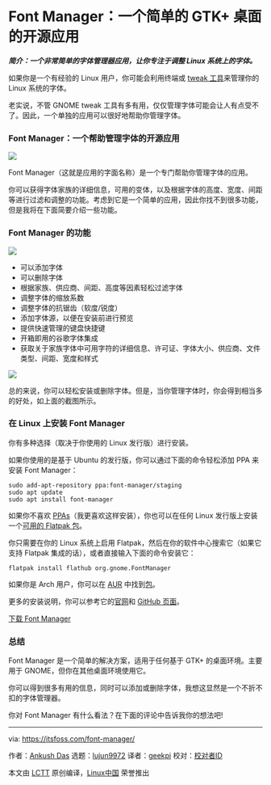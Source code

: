 [#]: collector: (lujun9972)
[#]: translator: (geekpi)
[#]: reviewer: ( )
[#]: publisher: ( )
[#]: url: ( )
[#]: subject: (Font Manager: A Simple Open-Source App for GTK+ Desktop)
[#]: via: (https://itsfoss.com/font-manager/)
[#]: author: (Ankush Das https://itsfoss.com/author/ankush/)

Font Manager：一个简单的 GTK+ 桌面的开源应用
======

_**简介：一个非常简单的字体管理器应用，让你专注于调整 Linux 系统上的字体。**_

如果你是一个有经验的 Linux 用户，你可能会利用终端或 [tweak 工具][1]来管理你的 Linux 系统的字体。

老实说，不管 GNOME tweak 工具有多有用，仅仅管理字体可能会让人有点受不了。因此，一个单独的应用可以很好地帮助你管理字体。

### Font Manager：一个帮助管理字体的开源应用

![][2]

Font Manager（这就是应用的字面名称）是一个专门帮助你管理字体的应用。

你可以获得字体家族的详细信息，可用的变体，以及根据字体的高度、宽度、间距等进行过滤和调整的功能。考虑到它是一个简单的应用，因此你找不到很多功能，但是我将在下面简要介绍一些功能。

### Font Manager 的功能

![][3]

* 可以添加字体
* 可以删除字体
* 根据家族、供应商、间距、高度等因素轻松过滤字体
* 调整字体的缩放系数
* 调整字体的抗锯齿（软度/锐度）
* 添加字体源，以便在安装前进行预览
* 提供快速管理的键盘快捷键
* 开箱即用的谷歌字体集成
* 获取关于家族字体中可用字符的详细信息、许可证、字体大小、供应商、文件类型、间距、宽度和样式



![][4]

总的来说，你可以轻松安装或删除字体。但是，当你管理字体时，你会得到相当多的好处，如上面的截图所示。

### 在 Linux 上安装 Font Manager

你有多种选择（取决于你使用的 Linux 发行版）进行安装。

如果你使用的是基于 Ubuntu 的发行版，你可以通过下面的命令轻松添加 PPA 来安装 Font Manager：

```
sudo add-apt-repository ppa:font-manager/staging
sudo apt update
sudo apt install font-manager
```

如果你不喜欢 [PPAs][5]（我更喜欢这样安装），你也可以在任何 Linux 发行版上安装一个[可用的 Flatpak 包][6]。

你只需要在你的 Linux 系统上启用 Flatpak，然后在你的软件中心搜索它（如果它支持 Flatpak 集成的话），或者直接输入下面的命令安装它：

```
flatpak install flathub org.gnome.FontManager
```

如果你是 Arch 用户，你可以在 [AUR][8] 中找到[包][7]。


更多的安装说明，你可以参考它的[官网][9]和 [GitHub 页面][10]。

[下载 Font Manager][9]

### 总结

Font Manager 是一个简单的解决方案，适用于任何基于 GTK+ 的桌面环境。主要用于 GNOME，但你在其他桌面环境使用它。

你可以得到很多有用的信息，同时可以添加或删除字体，我想这显然是一个不折不扣的字体管理器。

你对 Font Manager 有什么看法？在下面的评论中告诉我你的想法吧!

--------------------------------------------------------------------------------

via: https://itsfoss.com/font-manager/

作者：[Ankush Das][a]
选题：[lujun9972][b]
译者：[geekpi](https://github.com/geekpi)
校对：[校对者ID](https://github.com/校对者ID)

本文由 [LCTT](https://github.com/LCTT/TranslateProject) 原创编译，[Linux中国](https://linux.cn/) 荣誉推出

[a]: https://itsfoss.com/author/ankush/
[b]: https://github.com/lujun9972
[1]: https://itsfoss.com/gnome-tweak-tool/
[2]: https://i1.wp.com/itsfoss.com/wp-content/uploads/2020/12/font-manager.png?resize=800%2C565&ssl=1
[3]: https://i1.wp.com/itsfoss.com/wp-content/uploads/2020/12/font-manager-settings.jpg?resize=800%2C569&ssl=1
[4]: https://i0.wp.com/itsfoss.com/wp-content/uploads/2020/12/font-manager-showcase.png?resize=800%2C571&ssl=1
[5]: https://itsfoss.com/ppa-guide/
[6]: https://flathub.org/apps/details/org.gnome.FontManager
[7]: https://aur.archlinux.org/packages/font-manager/
[8]: https://itsfoss.com/aur-arch-linux/
[9]: https://fontmanager.github.io/
[10]: https://github.com/FontManager/font-manager
